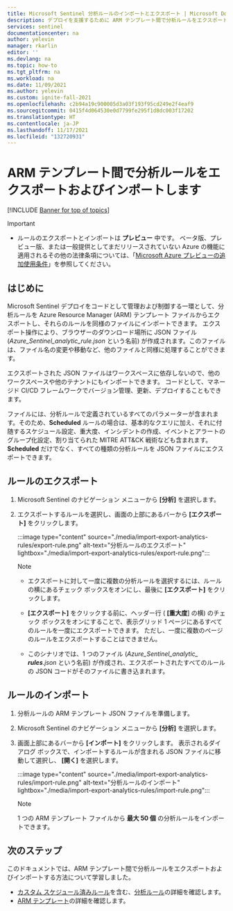 ```yaml
---
title: Microsoft Sentinel 分析ルールのインポートとエクスポート | Microsoft Docs
description: デプロイを支援するために ARM テンプレート間で分析ルールをエクスポートおよびインポートします
services: sentinel
documentationcenter: na
author: yelevin
manager: rkarlin
editor: ''
ms.devlang: na
ms.topic: how-to
ms.tgt_pltfrm: na
ms.workload: na
ms.date: 11/09/2021
ms.author: yelevin
ms.custom: ignite-fall-2021
ms.openlocfilehash: c2b94a19c900005d3a03f193f95cd249e2f4eaf9
ms.sourcegitcommit: 0415f4d064530e0d7799fe295f1d8dc003f17202
ms.translationtype: HT
ms.contentlocale: ja-JP
ms.lasthandoff: 11/17/2021
ms.locfileid: "132720931"
---
```

# <a name="export-and-import-analytics-rules-to-and-from-arm-templates"></a>ARM テンプレート間で分析ルールをエクスポートおよびインポートします

[!INCLUDE [Banner for top of topics](./includes/banner.md)]

> [!IMPORTANT]
>
> - ルールのエクスポートとインポートは **プレビュー** 中です。 ベータ版、プレビュー版、または一般提供としてまだリリースされていない Azure の機能に適用されるその他の法律条項については、「[Microsoft Azure プレビューの追加使用条件](https://azure.microsoft.com/support/legal/preview-supplemental-terms/)」を参照してください。

## <a name="introduction"></a>はじめに

Microsoft Sentinel デプロイをコードとして管理および制御する一環として、分析ルールを Azure Resource Manager (ARM) テンプレート ファイルからエクスポートし、それらのルールを同様のファイルにインポートできます。 エクスポート操作により、ブラウザーのダウンロード場所に JSON ファイル (*Azure_Sentinel_analytic_rule.json* という名前) が作成されます。このファイルは、ファイル名の変更や移動など、他のファイルと同様に処理することができます。

エクスポートされた JSON ファイルはワークスペースに依存しないので、他のワークスペースや他のテナントにもインポートできます。 コードとして、マネージド CI/CD フレームワークでバージョン管理、更新、デプロイすることもできます。

ファイルには、分析ルールで定義されているすべてのパラメーターが含まれます。そのため、**Scheduled** ルールの場合は、基本的なクエリに加え、それに付随するスケジュール設定、重大度、インシデントの作成、イベントとアラートのグループ化設定、割り当てられた MITRE ATT&CK 戦術なども含まれます。 **Scheduled** だけでなく、すべての種類の分析ルールを JSON ファイルにエクスポートできます。

## <a name="export-rules"></a>ルールのエクスポート

1. Microsoft Sentinel のナビゲーション メニューから **[分析]** を選択します。

1. エクスポートするルールを選択し、画面の上部にあるバーから **[エクスポート]** をクリックします。

    :::image type="content" source="./media/import-export-analytics-rules/export-rule.png" alt-text="分析ルールのエクスポート" lightbox="./media/import-export-analytics-rules/export-rule.png":::

    > [!NOTE]
    > - エクスポートに対して一度に複数の分析ルールを選択するには、ルールの横にあるチェック ボックスをオンにし、最後に **[エクスポート]** をクリックします。
    >
    > - **[エクスポート]** をクリックする前に、ヘッダー行 ( **[重大度**] の横) のチェック ボックスをオンにすることで、表示グリッド 1 ページにあるすべてのルールを一度にエクスポートできます。 ただし、一度に複数のページのルールをエクスポートすることはできません。
    >
    > - このシナリオでは、1 つのファイル (*Azure_Sentinel_analytic_ **rules**.json* という名前) が作成され、エクスポートされたすべてのルールの JSON コードがそのファイルに書き込まれます。

## <a name="import-rules"></a>ルールのインポート

1. 分析ルールの ARM テンプレート JSON ファイルを準備します。

1. Microsoft Sentinel のナビゲーション メニューから **[分析]** を選択します。

1. 画面上部にあるバーから **[インポート]** をクリックします。 表示されるダイアログ ボックスで、インポートするルールが含まれる JSON ファイルに移動して選択し、 **[開く]** を選択します。

    :::image type="content" source="./media/import-export-analytics-rules/import-rule.png" alt-text="分析ルールのインポート" lightbox="./media/import-export-analytics-rules/import-rule.png":::

    > [!NOTE]
    > 1 つの ARM テンプレート ファイルから **最大 50 個** の分析ルールをインポートできます。

## <a name="next-steps"></a>次のステップ

このドキュメントでは、ARM テンプレート間で分析ルールをエクスポートおよびインポートする方法について学習しました。
- [カスタム スケジュール済みルール](detect-threats-custom.md)を含む、[分析ルール](detect-threats-built-in.md)の詳細を確認します。
- [ARM テンプレート](../azure-resource-manager/templates/overview.md)の詳細を確認します。
